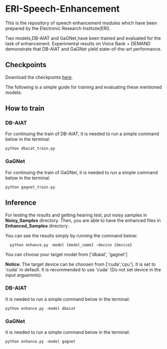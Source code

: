 # ERI-Speech-Enhancement

This is the repository of speech enhancement modules which have been prepared by the Electronic Research Institute(ERI).

Two models,DB-AIAT and GaGNet,have been trained and evaluated for the task of enhancement. Experimental results on Voice Bank + DEMAND
demonstrate that DB-AIAT and GaGNet yield state-of-the-art performance.

## Checkpoints
Download the checkpoints [here](https://huggingface.co/FanavaranPars/ERI-SE).

The following is a simple guide for training and evaluating these mentioned models:

 ## How to train
 ### DB-AIAT
 For continuing the train of DB-AIAT, it is needed to run a simple command below in the terminal:
  ```
  python dbaiat_train.py
  ```
 ### GaGNet
 For continuing the train of GaGNet, it is needed to run a simple command below in the terminal:
   ```
   python gagnet_train.py
   ```
## Inference
For testing the results and getting hearing test, put noisy samples in **Noisy_Samples** directory. Then, you are able to have the enhanced files in **Enhanced_Samples** directory.

You can see the results simply by running the command below:
```
  python enhance.py -model {model_name} -device {device}
```

You can choose your target model from ['dbaiat', 'gagnet']

**Notice**: The target device can be choosen from ['cuda','cpu']. It is set to 'cuda' in default. It is recommended to use 'cuda' (Do not set device in the input arguemnts).


### DB-AIAT
It is needed to run a simple command below in the terminal:
  ```
  python enhance.py -model dbaiat 
  ```
 ### GaGNet
 It is needed to run a simple command below in the terminal:
   ```
   python enhance.py -model gagnet
   ```


